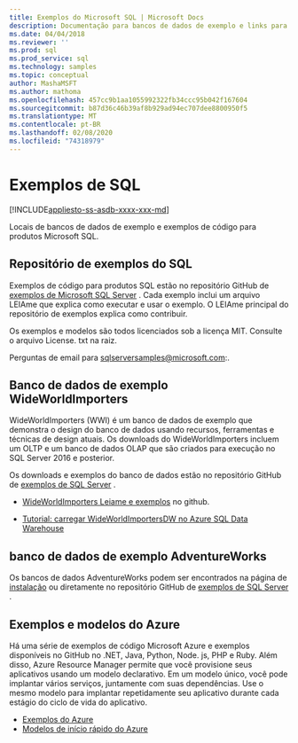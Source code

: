 ```yaml
---
title: Exemplos do Microsoft SQL | Microsoft Docs
description: Documentação para bancos de dados de exemplo e links para exemplos de produtos Microsoft SQL.
ms.date: 04/04/2018
ms.reviewer: ''
ms.prod: sql
ms.prod_service: sql
ms.technology: samples
ms.topic: conceptual
author: MashaMSFT
ms.author: mathoma
ms.openlocfilehash: 457cc9b1aa1055992322fb34ccc95b042f167604
ms.sourcegitcommit: b87d36c46b39af8b929ad94ec707dee8800950f5
ms.translationtype: MT
ms.contentlocale: pt-BR
ms.lasthandoff: 02/08/2020
ms.locfileid: "74318979"
---
```

# <a name="sql-samples"></a>Exemplos de SQL

[!INCLUDE[appliesto-ss-asdb-xxxx-xxx-md](../includes/appliesto-ss-asdb-asdw-pdw-md.md)]

Locais de bancos de dados de exemplo e exemplos de código para produtos Microsoft SQL.

## <a name="sql-samples-repository"></a>Repositório de exemplos do SQL

Exemplos de código para produtos SQL estão no repositório GitHub de [exemplos de Microsoft SQL Server](https://github.com/microsoft/sql-server-samples) . Cada exemplo inclui um arquivo LEIAme que explica como executar e usar o exemplo. O LEIAme principal do repositório de exemplos explica como contribuir. 

Os exemplos e modelos são todos licenciados sob a licença MIT. Consulte o arquivo License. txt na raiz.

Perguntas de email para sqlserversamples@microsoft.com:.


## <a name="wideworldimporters-sample-database"></a>Banco de dados de exemplo WideWorldImporters

WideWorldImporters (WWI) é um banco de dados de exemplo que demonstra o design do banco de dados usando recursos, ferramentas e técnicas de design atuais. Os downloads do WideWorldImporters incluem um OLTP e um banco de dados OLAP que são criados para execução no SQL Server 2016 e posterior. 

Os downloads e exemplos do banco de dados estão no repositório GitHub de [exemplos de SQL Server](https://github.com/Microsoft/sql-server-samples) .


- [WideWorldImporters Leiame e exemplos](https://github.com/Microsoft/sql-server-samples/tree/master/samples/databases/wide-world-importers) no github.

- [Tutorial: carregar WideWorldImportersDW no Azure SQL Data Warehouse](/azure/sql-data-warehouse/load-data-wideworldimportersdw)


## <a name="adventureworks-sample-database"></a>banco de dados de exemplo AdventureWorks

Os bancos de dados AdventureWorks podem ser encontrados na página de [instalação](adventureworks-install-configure.md) ou diretamente no repositório GitHub de [exemplos de SQL Server](https://github.com/Microsoft/sql-server-samples) . 


## <a name="azure-samples-and-templates"></a>Exemplos e modelos do Azure
Há uma série de exemplos de código Microsoft Azure e exemplos disponíveis no GitHub no .NET, Java, Python, Node. js, PHP e Ruby. Além disso, Azure Resource Manager permite que você provisione seus aplicativos usando um modelo declarativo. Em um modelo único, você pode implantar vários serviços, juntamente com suas dependências. Use o mesmo modelo para implantar repetidamente seu aplicativo durante cada estágio do ciclo de vida do aplicativo.

- [Exemplos do Azure](https://github.com/Azure-Samples)
- [Modelos de início rápido do Azure](https://azure.microsoft.com/resources/templates/)




